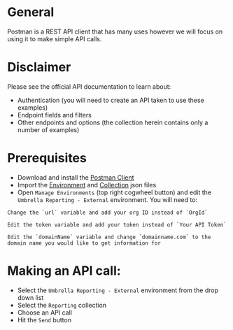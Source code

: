 # General
Postman is a REST API client that has many uses however we will focus on using it to make simple API calls.

# Disclaimer
Please see the official API documentation to learn about:
* Authentication (you will need to create an API taken to use these examples)
* Endpoint fields and filters
* Other endpoints and options (the collection herein contains only a number of examples)

# Prerequisites
* Download and install the [Postman Client](https://www.getpostman.com/apps)
* Import the [Environment](https://github.com/CiscoDevNet/cloud-security/blob/master/Umbrella/PostmanExamples/ReportingAPI/Umbrella%20Reporting%20-%20External.postman_environment.json) and [Collection](https://github.com/CiscoDevNet/cloud-security/blob/master/Umbrella/PostmanExamples/ReportingAPI/Umbrella%20Reporting%20-%20External.postman_collection.json) json files
* Open `Manage Environments` (top right cogwheel button) and edit the `Umbrella Reporting - External` environment. You will need to:

```
Change the `url` variable and add your org ID instead of `OrgId`
```

```
Edit the token variable and add your token instead of `Your API Token`
```

```
Edit the `domainName` variable and change `domainname.com` to the domain name you would like to get information for
```

# Making an API call:
* Select the `Umbrella Reporting - External` environment from the drop down list
* Select the `Reporting` collection
* Choose an API call
* Hit the `Send` button
